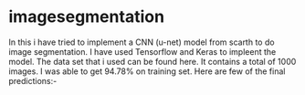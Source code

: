 # imagesegmentation
In this i have tried to implement a CNN (u-net) model from scarth to do image segmentation.
I have used Tensorflow and Keras to impleent the model.
The data set that i used can be found here.
It contains a total of 1000 images.
I was able to get 94.78% on training set.
Here are few of the final predictions:-
  
